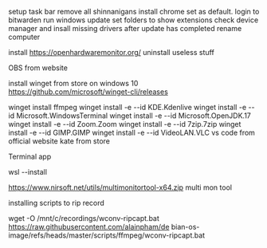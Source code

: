 setup task bar remove all shinnanigans
install chrome set as default. login to bitwarden
run windows update
set folders to show extensions
check device manager and insall missing drivers after update has completed
rename computer

install https://openhardwaremonitor.org/
uninstall useless stuff

OBS from website

install winget from store on windows 10
https://github.com/microsoft/winget-cli/releases

winget install ffmpeg
winget install -e --id KDE.Kdenlive
winget install -e --id Microsoft.WindowsTerminal
winget install -e --id Microsoft.OpenJDK.17
winget install -e --id Zoom.Zoom
winget install -e --id 7zip.7zip
winget install -e --id GIMP.GIMP
winget install -e --id VideoLAN.VLC
vs code from official website 
kate from store

Terminal app

wsl --install

https://www.nirsoft.net/utils/multimonitortool-x64.zip
multi mon tool


installing scripts to rip record


wget -O /mnt/c/recordings/wconv-ripcapt.bat https://raw.githubusercontent.com/alainpham/de
bian-os-image/refs/heads/master/scripts/ffmpeg/wconv-ripcapt.bat

